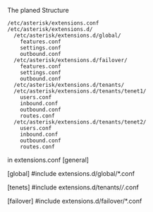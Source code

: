 The planed Structure

``` 
/etc/asterisk/extensions.conf
/etc/asterisk/extensions.d/
  /etc/asterisk/extensions.d/global/
    features.conf
    settings.conf
    outbound.conf
  /etc/asterisk/extensions.d/failover/
    features.conf
    settings.conf
    outbound.conf
  /etc/asterisk/extensions.d/tenants/
  /etc/asterisk/extensions.d/tenants/tenet1/
    users.conf
    inbound.conf
    outbound.conf
    routes.conf
  /etc/asterisk/extensions.d/tenants/tenet2/
    users.conf
    inbound.conf
    outbound.conf
    routes.conf
```


    
in 
extensions.conf 
[general]
 
[global]
#include extensions.d/global/*.conf

[tenets]
#include extensions.d/tenants/*/*.conf

[failover]
#include extensions.d/failover/*.conf
  
